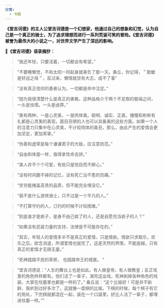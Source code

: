 ```yaml
---
分类:
  - 书籍
---
```

**《堂吉诃德》的主人公堂吉诃德是一个幻想家，他通过自己的想象和幻觉，认为自己是一个真正的骑士，为了追求理想而进行一系列荒诞可笑的冒险。《堂吉诃德》被誉为最伟大的小说之一，对世界文学产生了深远的影响。**

**📖《堂吉诃德》语录摘抄：**

  

> “我还年轻，只要活着，一切都会有希望。”

> “不要睡懒觉，不和太阳一同起身就辜负了那一天。桑丘，你记得，＂勤敏是好运之母＂，反过来，懒惰就空有大志，成不了事”

> “没有真正信仰的愚者认为，一切都是命中注定。”

> “因为我很清楚什么是真正的勇敢。这种品格介于两个不足取的极端之间，一头是怯懦，一头是卤莽。”

> “美有两种，一是心灵美，一是肉体美。聪明、诚实、正直，慷慨和彬彬有礼都是心灵美的表现，面目丑陋的人也可以具备美的这些方面。如果一个人的注意力只集中在心灵美，不计较肉体的美丑，那么，由此产生的爱情会更加坚定，更加真挚。”

> “伪善和虚荣是每个谦谦君子的大敌，应注意防范。”

> “自由和体面一样，值得拿性命去拼。”

> “美人并不个个可爱，有些只是悦目而不醉心。”

> “没有时间磨不掉的记忆，没有死亡治不愈的伤痛。”

> “贫穷能掩盖高贵的品质，但不能完全埋没它。”

> “我不是什么游侠骑士，只不过是一个平凡的人。”

> “不打算守约的人，订约的时候不计较困难。”

> “到底谁才是疯子，是身不由己疯了的人，还是自愿充当疯子的人？”

> “如果没有武装力量的支持，法律是不可能存在的。”

> “其实，年轻人的爱情多半不是真正的爱情，只是情欲。情欲只求取乐，欢乐之后，欲念消退，所谓爱情也就完了。这是天然的界限，不能逾越，只有真正的爱情才无限无量。”

> “死神践踏平民的草房， 也践踏帝王的城堡。 ”

> “堂吉诃德说：“人生的舞台上也是如此。有人做皇帝，有人做教皇；反正戏里的角色样样都有。他们活了一辈子，演完这出戏，死神剥掉各种角色的戏装，大家在坟墓里也都是一样的了。” 桑丘说：“这个比喻好！可是并不新鲜，我听到过好多次了。这就像一盘棋的比喻。下棋的时候，每个棋子有它的用处，下完棋就都混在一起，装在一个口袋里，好比人活了一辈子，都埋进坟墓一样。””